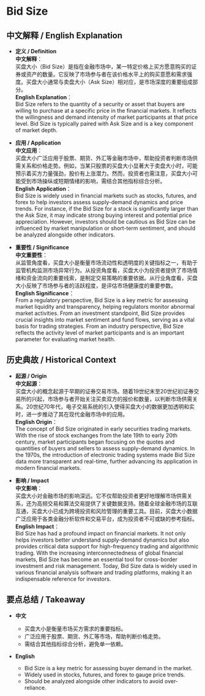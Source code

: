 # Bid Size

## 中文解释 / English Explanation

* **定义 / Definition**  
  **中文解释**：  
  买盘大小（Bid Size）是指在金融市场中，某一特定价格上买方愿意购买的证券或资产的数量。它反映了市场参与者在该价格水平上的购买意愿和需求强度。买盘大小通常与卖盘大小（Ask Size）相对应，是市场深度的重要组成部分。  
  **English Explanation**：  
  Bid Size refers to the quantity of a security or asset that buyers are willing to purchase at a specific price in the financial markets. It reflects the willingness and demand intensity of market participants at that price level. Bid Size is typically paired with Ask Size and is a key component of market depth.

* **应用 / Application**  
  **中文应用**：  
  买盘大小广泛应用于股票、期货、外汇等金融市场中，帮助投资者判断市场供需关系和价格走势。例如，当某只股票的买盘大小显著大于卖盘大小时，可能预示着买方力量强劲，股价有上涨潜力。然而，投资者也需注意，买盘大小可能受到市场操纵或短期情绪的影响，需结合其他指标综合分析。  
  **English Application**：  
  Bid Size is widely used in financial markets such as stocks, futures, and forex to help investors assess supply-demand dynamics and price trends. For instance, if the Bid Size for a stock is significantly larger than the Ask Size, it may indicate strong buying interest and potential price appreciation. However, investors should be cautious as Bid Size can be influenced by market manipulation or short-term sentiment, and should be analyzed alongside other indicators.

* **重要性 / Significance**  
  **中文重要性**：  
  从监管角度看，买盘大小是衡量市场流动性和透明度的关键指标之一，有助于监管机构监测市场异常行为。从投资角度看，买盘大小为投资者提供了市场情绪和资金流向的重要线索，是制定交易策略的重要依据。从行业角度看，买盘大小反映了市场参与者的活跃程度，是评估市场健康度的重要参数。  
  **English Significance**：  
  From a regulatory perspective, Bid Size is a key metric for assessing market liquidity and transparency, helping regulators monitor abnormal market activities. From an investment standpoint, Bid Size provides crucial insights into market sentiment and fund flows, serving as a vital basis for trading strategies. From an industry perspective, Bid Size reflects the activity level of market participants and is an important parameter for evaluating market health.

## 历史典故 / Historical Context

* **起源 / Origin**  
  **中文起源**：  
  买盘大小的概念起源于早期的证券交易市场。随着19世纪末至20世纪初证券交易所的兴起，市场参与者开始关注买卖双方的报价和数量，以判断市场供需关系。20世纪70年代，电子交易系统的引入使得买盘大小的数据更加透明和实时，进一步推动了其在现代金融市场中的应用。  
  **English Origin**：  
  The concept of Bid Size originated in early securities trading markets. With the rise of stock exchanges from the late 19th to early 20th century, market participants began focusing on the quotes and quantities of buyers and sellers to assess supply-demand dynamics. In the 1970s, the introduction of electronic trading systems made Bid Size data more transparent and real-time, further advancing its application in modern financial markets.

* **影响 / Impact**  
  **中文影响**：  
  买盘大小对金融市场的影响深远。它不仅帮助投资者更好地理解市场供需关系，还为高频交易和算法交易提供了关键数据支持。随着全球金融市场的互联互通，买盘大小已成为跨境投资和风险管理的重要工具。目前，买盘大小数据广泛应用于各类金融分析软件和交易平台，成为投资者不可或缺的参考指标。  
  **English Impact**：  
  Bid Size has had a profound impact on financial markets. It not only helps investors better understand supply-demand dynamics but also provides critical data support for high-frequency trading and algorithmic trading. With the increasing interconnectedness of global financial markets, Bid Size has become an essential tool for cross-border investment and risk management. Today, Bid Size data is widely used in various financial analysis software and trading platforms, making it an indispensable reference for investors.

## 要点总结 / Takeaway

* **中文**  
  - 买盘大小是衡量市场买方需求的重要指标。  
  - 广泛应用于股票、期货、外汇等市场，帮助判断价格走势。  
  - 需结合其他指标综合分析，避免单一依赖。  

* **English**  
  - Bid Size is a key metric for assessing buyer demand in the market.  
  - Widely used in stocks, futures, and forex to gauge price trends.  
  - Should be analyzed alongside other indicators to avoid over-reliance.